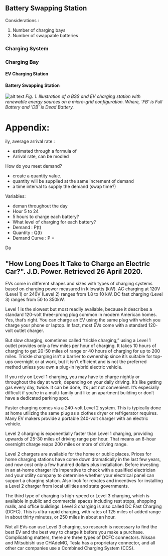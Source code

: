 

## Battery Swapping Station


Considerations :
1. Number of charging bays
2. Number of swappable batteries 


### Charging System

### Charging Bay
#### EV Charging Station

#### Battery Swapping Station


![alt text](Renewable_EV_Charging_BSS.png "BSS")
*Fig. 1. Illustration of a BSS and EV charging station with renewable energy sources on a micro-grid configuration. Where, 'FB' is Full Battery and 'DB' is Dead Battery.*

# Appendix:
ily, average arrival rate :
- estimated through a formula of 
- Arrival rate, can be modled

How do you meet demand?
- create a quantity value. 
- quantity will be supplied at the same increment of demand
- a time interval to supply the demand (swap time?)



Variables: 
- deman throughout the day
- Hour 5 to 24
- 5 hours to charge each battery?
- What level of charging for each battery?
- Demand : P(t)
- Quantity :  Q(t)
- Demand Curve : P = 


Da






## "How Long Does It Take to Charge an Electric Car?". J.D. Power. Retrieved 26 April 2020.

EVs come in different shapes and sizes with types of charging systems based on charging power measured in kilowatts (kW). AC charging at 120V (Level 1) or 240V (Level 2) ranges from 1.8 to 10 kW. DC fast charging (Level 3) ranges from 50 to 350kW.

Level 1 is the slowest but most readily available, because it describes a standard 120-volt three-prong plug common in modern American homes. Yes, that’s right. You can charge an EV using the same plug with which you charge your phone or laptop. In fact, most EVs come with a standard 120-volt outlet charger.

But slow charging, sometimes called “trickle charging,” using a Level 1 outlet provides only a few miles per hour of charging. It takes 10 hours of charging to get 20-50 miles of range or 40 hours of charging for up to 200 miles. Trickle charging isn’t a barrier to ownership since it’s suitable for top-ups overnight or at work, but it isn’t efficient and is not the preferred method unless you own a plug-in hybrid electric vehicle.

If you rely on Level 1 charging, you may have to charge nightly or throughout the day at work, depending on your daily driving. It’s like getting gas every day, twice. It can be done, it’s just not convenient. It’s especially difficult if you’re in a multi-family unit like an apartment building or don’t have a dedicated parking spot.

Faster charging comes via a 240-volt Level 2 system. This is typically done at home utilizing the same plug as a clothes dryer or refrigerator requires. Many EV makers provide a portable 240-volt charger with an electric vehicle.

Level 2 charging is exponentially faster than Level 1 charging, providing upwards of 25-30 miles of driving range per hour. That means an 8-hour overnight charge reaps 200 miles or more of driving range.

Level 2 chargers are available for the home or public places. Prices for home charging stations have come down dramatically in the last few years, and now cost only a few hundred dollars plus installation. Before investing in an at-home charger it’s imperative to check with a qualified electrician and your utility company to determine whether your electrical panel can support a charging station. Also look for rebates and incentives for installing a Level 2 charger from local utilities and state governments.

The third type of charging is high-speed or Level 3 charging, which is available in public and commercial spaces including rest stops, shopping malls, and office buildings. Level 3 charging is also called DC Fast Charging (DCFC). This is ultra-rapid charging, with rates of 125 miles of added range in about thirty minutes, or 250 miles in about an hour.

Not all EVs can use Level 3 charging, so research is necessary to find the best EV and the best way to charge it before you make a purchase. Complicating matters, there are three types of DCFC connectors. Nissan and Mitsubishi use CHAdeMO, Tesla has a proprietary connector, and all other car companies use a Combined Charging System (CCS).
